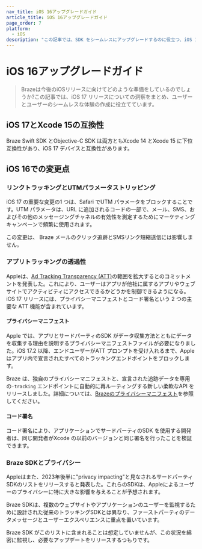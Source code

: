```yaml
---
nav_title: iOS 16アップグレードガイド
article_title: iOS 16アップグレードガイド
page_order: 7
platform: 
  - iOS
description: "この記事では、SDK をシームレスにアップグレードするのに役立つ、iOS 17 リリースに関する洞察を取り上げます。"
---
```


# iOS 16アップグレードガイド

> Brazeは今後のiOSリリースに向けてどのような準備をしているのでしょうか?この記事では、iOS 17 リリースについての洞察をまとめ、ユーザーとユーザーのシームレスな体験の作成に役立てています。

## iOS 17とXcode 15の互換性
Braze Swift SDK とObjective-C SDK は両方ともXcode 14 とXcode 15 に下位互換性があり、iOS 17 デバイスと互換性があります。

## iOS 16での変更点

### リンクトラッキングとUTMパラメータストリッピング

iOS 17 の重要な変更の1 つは、Safari でUTM パラメータをブロックすることです。UTM パラメータは、URL に追加されるコードの一部で、メール、SMS、およびその他のメッセージングチャネルの有効性を測定するためにマーケティングキャンペーンで頻繁に使用されます。 

この変更は、 Braze メールのクリック追跡とSMSリンク短縮送信には影響しません。

### アプリトラッキングの透過性

Appleは、[Ad Tracking Transparency (ATT)](https://support.apple.com/en-us/HT212025)の範囲を拡大するとのコミットメントを発表した。これにより、ユーザーはアプリが他社に属するアプリやウェブサイトでアクティビティにアクセスできるかどうかを制御できるようになる。iOS 17 リリースには、プライバシーマニフェストとコード署名という 2 つの主要な ATT 機能が含まれています。

#### プライバシーマニフェスト

Apple では、アプリとサードパーティのSDK がデータ収集方法とともにデータを収集する理由を説明するプライバシーマニフェストファイルが必要になりました。iOS 17.2 以降、エンドユーザーがATT プロンプトを受け入れるまで、Apple はアプリ内で宣言されたすべてのトラッキングエンドポイントをブロックします。

Braze は、独自のプライバシーマニフェストと、宣言された追跡データを専用の`-tracking` エンドポイントに自動的に再ルーティングする新しい柔軟なAPI をリリースしました。詳細については、[Brazeのプライバシーマニフェスト]({{site.baseurl}}/developer_guide/platform_integration_guides/swift/privacy_manifest)を参照してください。

#### コード署名

コード署名により、アプリケーションでサードパーティのSDK を使用する開発者は、同じ開発者がXcode の以前のバージョンと同じ署名を行ったことを検証できます。 

### Braze SDKとプライバシー

Appleはまた、2023年後半に"privacy impacting"と見なされるサードパーティSDKのリストをリリースすると発表した。これらのSDKは、Appleによるユーザーのプライバシーに特に大きな影響を与えることが予想されます。

Braze SDKは、複数のウェブサイトやアプリケーションのユーザーを監視するために設計された従来のトラッキングSDKとは異なり、ファーストパーティのデータメッセージとユーザーエクスペリエンスに重点を置いています。

Braze SDK がこのリストに含まれることは想定していませんが、この状況を綿密に監視し、必要なアップデートをリリースするつもりです。
